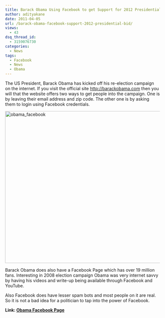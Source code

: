 ```yaml
---
title: Barack Obama Using Facebook to get Support for 2012 Presidential Bid
author: adityakane
date: 2011-04-05
url: /barack-obama-facebook-support-2012-presidential-bid/
views:
  - 43
dsq_thread_id:
  - 3159076730
categories:
  - News
tags:
  - Facebook
  - News
  - Obama
---
```

The US President, Barack Obama has kicked off his re-election campaign on the internet. If you visit the official site <a href="http://barackobama.com" onclick="_gaq.push(['_trackEvent', 'outbound-article', 'http://barackobama.com', 'http://barackobama.com']);" >http://barackobama.com</a> then you will that the website offers two ways to get people into the campaign. One is by leaving their email address and zip code. The other one is by asking them to login using Facebook credentials.

[<img class="wp-image-53021" style="padding-left: 0px;padding-right: 0px;padding-top: 0px;border: 0px" src="http://cdn.devilsworkshop.org/files/2011/04/obama_facebook_thumb.png" border="0" alt="obama_facebook" width="550" height="493" />][1]

Barack Obama does also have a Facebook Page which has over 19 million fans. Interesting in 2008 election campaign Obama was very internet savvy by having his videos and write-up being available through Facebook and YouTube.

Also Facebook does have lesser spam bots and most people on it are real. So it is not a bad idea for a politician to tap into the power of Facebook.

**Link: <a href="http://www.facebook.com/barackobama" onclick="_gaq.push(['_trackEvent', 'outbound-article', 'http://www.facebook.com/barackobama', 'Obama Facebook Page']);" target="_blank">Obama Facebook Page</a>**

 [1]: http://cdn.devilsworkshop.org/files/2011/04/obama_facebook.png
